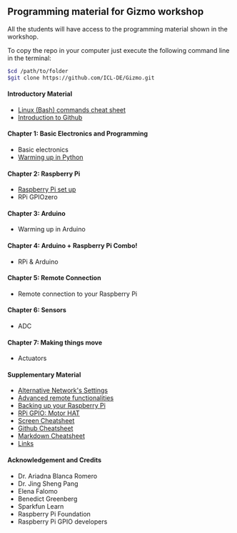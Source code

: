 ## Programming material for Gizmo workshop

All the students will have access to the programming material shown in the workshop.

To copy the repo in your computer just execute the following command line in the terminal:

``` bash
$cd /path/to/folder
$git clone https://github.com/ICL-DE/Gizmo.git
```

#### Introductory Material

* [Linux (Bash) commands cheat sheet](Introductory_Material/Cheat_sheet_bash_Linux.md)
* [Introduction to Github](SupplementaryMaterial/Links.md/#git-related)

#### Chapter 1: Basic Electronics and Programming

* Basic electronics
* [Warming up in Python](Chapter_1/Python_warmup.md)


#### Chapter 2: Raspberry Pi

* [Raspberry Pi set up](Chapter_2/RPi_setup.md)
* RPi GPIOzero

#### Chapter 3: Arduino

* Warming up in Arduino

#### Chapter 4: Arduino + Raspberry Pi Combo!

* RPi & Arduino

#### Chapter 5: Remote Connection

* Remote connection to your Raspberry Pi

#### Chapter 6: Sensors

 * ADC

#### Chapter 7: Making things move

* Actuators


#### Supplementary Material

* [Alternative Network's Settings](SupplementaryMaterial/Alternative_network_settings.md)
* [Advanced remote functionalities](SupplementaryMaterial/Advanced_remote_functionalities.md)
* [Backing up your Raspberry Pi](SupplementaryMaterial/Backing_up_RPi.md)
* [RPi GPIO: Motor HAT](SupplementaryMaterial/RPi_GPIO_MotorHat.md)
* [Screen Cheatsheet](SupplementaryMaterial/Screen_cheatsheet.md)
* [Github Cheatsheet](SupplementaryMaterial/git-cheat-sheet-education.pdf)
* [Markdown Cheatsheet](SupplementaryMaterial/Markdown_cheatsheet.md)
* [Links](SupplementaryMaterial/Links.md)


#### Acknowledgement and Credits

* Dr. Ariadna Blanca Romero
* Dr. Jing Sheng Pang
* Elena Falomo
* Benedict Greenberg
* Sparkfun Learn
* Raspberry Pi Foundation
* Raspberry Pi GPIO developers